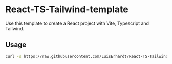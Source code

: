 # React-TS-Tailwind-template

Use this template to create a React project with Vite, Typescript and Tailwind.

## Usage

```bash
curl -s https://raw.githubusercontent.com/LuisErhardt/React-TS-Tailwind-template/refs/heads/main/setup.sh | bash

